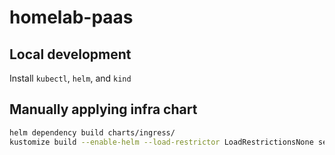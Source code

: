 # homelab-paas

## Local development

Install `kubectl`, `helm`, and `kind`


## Manually applying infra chart

```bash
helm dependency build charts/ingress/
kustomize build --enable-helm --load-restrictor LoadRestrictionsNone services/paas/src/infra/ingress/ | kubectl apply -f -
```
